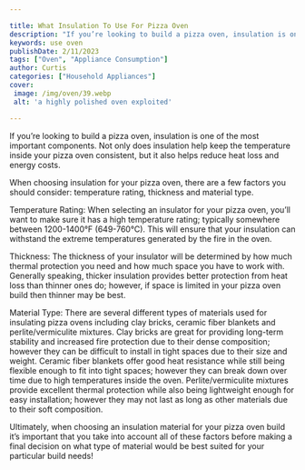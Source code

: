 ```yaml
---

title: What Insulation To Use For Pizza Oven
description: "If you’re looking to build a pizza oven, insulation is one of the most important components. Not only does insulation help keep th...get the full scoop"
keywords: use oven
publishDate: 2/11/2023
tags: ["Oven", "Appliance Consumption"]
author: Curtis
categories: ["Household Appliances"]
cover: 
 image: /img/oven/39.webp
 alt: 'a highly polished oven exploited'

---
```


If you’re looking to build a pizza oven, insulation is one of the most important components. Not only does insulation help keep the temperature inside your pizza oven consistent, but it also helps reduce heat loss and energy costs. 

When choosing insulation for your pizza oven, there are a few factors you should consider: temperature rating, thickness and material type. 

Temperature Rating: When selecting an insulator for your pizza oven, you’ll want to make sure it has a high temperature rating; typically somewhere between 1200-1400°F (649-760°C). This will ensure that your insulation can withstand the extreme temperatures generated by the fire in the oven. 

Thickness: The thickness of your insulator will be determined by how much thermal protection you need and how much space you have to work with. Generally speaking, thicker insulation provides better protection from heat loss than thinner ones do; however, if space is limited in your pizza oven build then thinner may be best. 

Material Type: There are several different types of materials used for insulating pizza ovens including clay bricks, ceramic fiber blankets and perlite/vermiculite mixtures. Clay bricks are great for providing long-term stability and increased fire protection due to their dense composition; however they can be difficult to install in tight spaces due to their size and weight. Ceramic fiber blankets offer good heat resistance while still being flexible enough to fit into tight spaces; however they can break down over time due to high temperatures inside the oven. Perlite/vermiculite mixtures provide excellent thermal protection while also being lightweight enough for easy installation; however they may not last as long as other materials due to their soft composition. 

Ultimately, when choosing an insulation material for your pizza oven build it’s important that you take into account all of these factors before making a final decision on what type of material would be best suited for your particular build needs!
